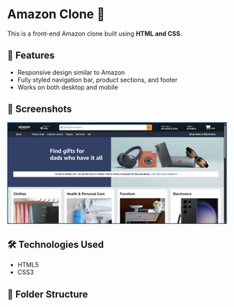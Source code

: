 # Amazon Clone 🛒

This is a front-end Amazon clone built using **HTML and CSS**.

## 🚀 Features
- Responsive design similar to Amazon  
- Fully styled navigation bar, product sections, and footer  
- Works on both desktop and mobile  

## 📸 Screenshots
![Amazon Clone Screenshot](https://github.com/NeerajSaini271/Projects/blob/847afff779275bf657bc7c794789c448de6fc331/Amazon%20Clone/Images/Amazon%20Clone.png)

## 🛠️ Technologies Used
- HTML5  
- CSS3  

## 📂 Folder Structure
